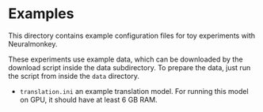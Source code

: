 # Examples

This directory contains example configuration files for toy experiments with
Neuralmonkey.

These experiments use example data, which can be downloaded by the download
script inside the data subdirectory. To prepare the data, just run the script
from inside the `data` directory.

- `translation.ini` an example translation model. For running this model on
  GPU, it should have at least 6 GB RAM.
